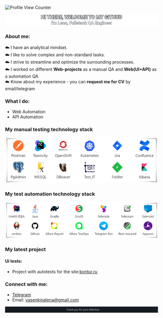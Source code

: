![Profile View Counter](https://komarev.com/ghpvc/?username=elf-elf&color=161B22)
<div align="center">
  <img src="https://github.com/elf-elf/elf-elf/blob/main/my_header_.png" />
</div>

### About me:

   ☁️ I have an analytical mindset.  
   ☁️ I like to solve complex and non-standard tasks.  
   ☁️ I strive to streamline and optimize the surrounding processes.  
   ☁️ I worked on different **Web-projects** as a manual QA and **Web(UI+API)** as a automation QA    
   ☁️ Know about my experience - you can **request me for CV** by email/telegram    
  
    
<h3 align="left">What I do: </h3>

- Web Automation  
- API Automation  

### My manual testing technology stack
<div align="left">
  <img src="https://github.com/elf-elf/elf-elf/blob/main/My_Manual_black.png" />
</div>

### My test automation technology stack
<div align="left">
  <img src="https://github.com/elf-elf/elf-elf/blob/main/My_Auto_black.png" />
</div>

### My latest project
#### Ui tests:
- Project with autotests for the site:[kontur.ru](https://github.com/elf-elf/KonturUiTests)

### Connect with me:
- [Telegram](https://t.me/EA_Elena_Alexandrova)
- Email: vasenkinalena@gmail.com

<div align="left">
  <img src="https://github.com/elf-elf/elf-elf/blob/main/footer.png" />
</div>



